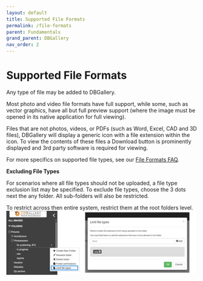 ```yaml
---
layout: default
title: Supported File Formats
permalink: /file-formats
parent: Fundamentals
grand_parent: DBGallery
nav_order: 2
---
```


# Supported File Formats

Any type of file may be added to DBGallery.

Most photo and video file formats have full support, while some, such as vector graphics, have
all but full preview support (where the image must be opened in its native application for full viewing).

Files that are not photos, videos, or PDFs (such as Word, Excel, CAD and 3D files), DBGallery will display a generic icon with a file extension within the icon.
To view the contents of these files a Download button is prominently displayed and 3rd party software is required for viewing.

For more specifics on supported file types, see our <a href="https://dbgallery.com/file-formats/" target="_blank">File Formats FAQ</a>.

<b>Excluding File Types</b>

For scenarios where all file types should not be uploaded, a file type exclusion list may be specified.  To exclude file types, choose the 3 dots next the any folder.  All sub-folders will also be restricted.

To restrict across then entire system, restrict them at the root folders level.
![File Type Exclusions](/assets/FileTypeExclusions.jpg)
